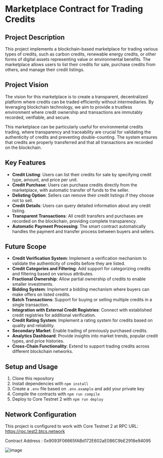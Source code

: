 # Marketplace Contract for Trading Credits

## Project Description
This project implements a blockchain-based marketplace for trading various types of credits, such as carbon credits, renewable energy credits, or other forms of digital assets representing value or environmental benefits. The marketplace allows users to list their credits for sale, purchase credits from others, and manage their credit listings.

## Project Vision
The vision for this marketplace is to create a transparent, decentralized platform where credits can be traded efficiently without intermediaries. By leveraging blockchain technology, we aim to provide a trustless environment where credit ownership and transactions are immutably recorded, verifiable, and secure.

This marketplace can be particularly useful for environmental credits trading, where transparency and traceability are crucial for validating the authenticity of credits and preventing double-counting. The system ensures that credits are properly transferred and that all transactions are recorded on the blockchain.

## Key Features
- **Credit Listing**: Users can list their credits for sale by specifying credit type, amount, and price per unit.
- **Credit Purchase**: Users can purchase credits directly from the marketplace, with automatic transfer of funds to the seller.
- **Delisting Option**: Sellers can remove their credit listings if they choose not to sell.
- **Credit Details**: Users can query detailed information about any credit listing.
- **Transparent Transactions**: All credit transfers and purchases are recorded on the blockchain, providing complete transparency.
- **Automatic Payment Processing**: The smart contract automatically handles the payment and transfer process between buyers and sellers.

## Future Scope
- **Credit Verification System**: Implement a verification mechanism to validate the authenticity of credits before they are listed.
- **Credit Categories and Filtering**: Add support for categorizing credits and filtering based on various attributes.
- **Fractional Ownership**: Allow partial ownership of credits to enable smaller investments.
- **Bidding System**: Implement a bidding mechanism where buyers can make offers on listed credits.
- **Batch Transactions**: Support for buying or selling multiple credits in a single transaction.
- **Integration with External Credit Registries**: Connect with established credit registries for additional verification.
- **Credit Rating System**: Implement a rating system for credits based on quality and reliability.
- **Secondary Market**: Enable trading of previously purchased credits.
- **Analytics Dashboard**: Provide insights into market trends, popular credit types, and price histories.
- **Cross-Chain Functionality**: Extend to support trading credits across different blockchain networks.

## Setup and Usage
1. Clone this repository
2. Install dependencies with `npm install`
3. Create a `.env` file based on `.env.example` and add your private key
4. Compile the contracts with `npm run compile`
5. Deploy to Core Testnet 2 with `npm run deploy`

## Network Configuration
This project is configured to work with Core Testnet 2 at RPC URL: https://rpc.test2.btcs.network


Contract Address : 0x9093F06665fABd172E602aE086C9bE2918e94095



![image](https://github.com/user-attachments/assets/fa2460f2-408c-42e1-a7cc-aaa106bb1e0b)


